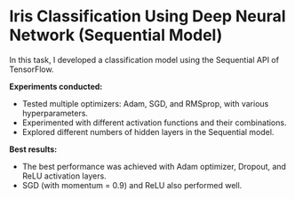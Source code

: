 # Iris Classification Using Deep Neural Network (Sequential Model)

In this task, I developed a classification model using the Sequential API of TensorFlow.

**Experiments conducted:**
- Tested multiple optimizers: Adam, SGD, and RMSprop, with various hyperparameters.
- Experimented with different activation functions and their combinations.
- Explored different numbers of hidden layers in the Sequential model.

**Best results:**
- The best performance was achieved with Adam optimizer, Dropout, and ReLU activation layers.
- SGD (with momentum = 0.9) and ReLU also performed well.